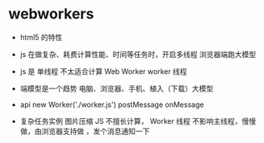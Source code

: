 # webworkers

- html5 的特性
- js 在做复杂、耗费计算性能、时间等任务时，开启多线程
    浏览器端跑大模型

- js 是 单线程
   不太适合计算
   Web Worker worker 线程
- 端模型是一个趋势
   电脑、浏览器、手机、植入（下载）大模型

- api
   new Worker('./worker.js')
   postMessage
   onMessage

- 复杂任务实例  图片压缩
   JS 不擅长计算，
   Worker 线程 不影响主线程，慢慢做，由浏览器支持做 ，发个消息通知一下
